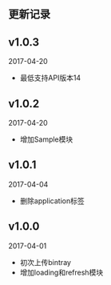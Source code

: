 ## 更新记录
## v1.0.3
2017-04-20
- 最低支持API版本14

## v1.0.2
2017-04-20
- 增加Sample模块

## v1.0.1
2017-04-04
- 删除application标签

## v1.0.0
2017-04-01
- 初次上传bintray
- 增加loading和refresh模块
